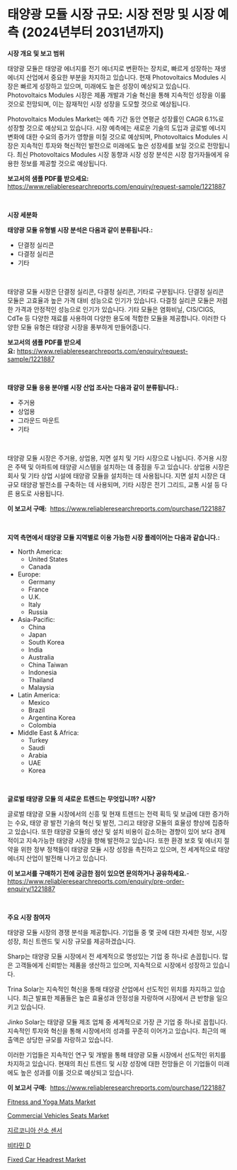 <p><h1>태양광 모듈 시장 규모: 시장 전망 및 시장 예측 (2024년부터 2031년까지)</h1></p><p><strong>시장 개요 및 보고 범위</strong></p>
<p><p>태양광 모듈은 태양광 에너지를 전기 에너지로 변환하는 장치로, 빠르게 성장하는 재생 에너지 산업에서 중요한 부분을 차지하고 있습니다. 현재 Photovoltaics Modules 시장은 빠르게 성장하고 있으며, 미래에도 높은 성장이 예상되고 있습니다. Photovoltaics Modules 시장은 제품 개발과 기술 혁신을 통해 지속적인 성장을 이룰 것으로 전망되며, 이는 잠재적인 시장 성장을 도모할 것으로 예상됩니다.</p><p>Photovoltaics Modules Market는 예측 기간 동안 연평균 성장률인 CAGR 6.1%로 성장할 것으로 예상되고 있습니다. 시장 예측에는 새로운 기술의 도입과 글로벌 에너지 변화에 대한 수요의 증가가 영향을 미칠 것으로 예상되며, Photovoltaics Modules 시장은 지속적인 투자와 혁신적인 발전으로 미래에도 높은 성장세를 보일 것으로 전망됩니다. 최신 Photovoltaics Modules 시장 동향과 시장 성장 분석은 시장 참가자들에게 유용한 정보를 제공할 것으로 예상됩니다.</p></p>
<p><strong>보고서의 샘플 PDF를 받으세요:</strong> <a href="https://www.reliableresearchreports.com/enquiry/request-sample/1221887">https://www.reliableresearchreports.com/enquiry/request-sample/1221887</a></p>
<p>&nbsp;</p>
<p><strong>시장 세분화</strong></p>
<p><strong>태양광 모듈 유형별 시장 분석은 다음과 같이 분류됩니다.:</strong></p>
<p><ul><li>단결정 실리콘</li><li>다결정 실리콘</li><li>기타</li></ul></p>
<p>&nbsp;</p>
<p><p>태양광 모듈 시장은 단결정 실리콘, 다결정 실리콘, 기타로 구분됩니다. 단결정 실리콘 모듈은 고효율과 높은 가격 대비 성능으로 인기가 있습니다. 다결정 실리콘 모듈은 저렴한 가격과 안정적인 성능으로 인기가 있습니다. 기타 모듈은 염화비닐, CIS/CIGS, CdTe 등 다양한 재료를 사용하여 다양한 용도에 적합한 모듈을 제공합니다. 이러한 다양한 모듈 유형은 태양광 시장을 풍부하게 만들어줍니다.</p></p>
<p><strong>보고서의 샘플 PDF를 받으세요:</strong>&nbsp;<a href="https://www.reliableresearchreports.com/enquiry/request-sample/1221887">https://www.reliableresearchreports.com/enquiry/request-sample/1221887</a></p>
<p>&nbsp;</p>
<p><strong> 태양광 모듈 응용 분야별 시장 산업 조사는 다음과 같이 분류됩니다.:</strong></p>
<p><ul><li>주거용</li><li>상업용</li><li>그라운드 마운트</li><li>기타</li></ul></p>
<p>&nbsp;</p>
<p><p>태양광 모듈 시장은 주거용, 상업용, 지면 설치 및 기타 시장으로 나뉩니다. 주거용 시장은 주택 및 아파트에 태양광 시스템을 설치하는 데 중점을 두고 있습니다. 상업용 시장은 회사 및 기타 상업 시설에 태양광 모듈을 설치하는 데 사용됩니다. 지면 설치 시장은 대규모 태양광 발전소를 구축하는 데 사용되며, 기타 시장은 전기 그리드, 교통 시설 등 다른 용도로 사용됩니다.</p></p>
<p><strong>이 보고서 구매:</strong>&nbsp; <a href="https://www.reliableresearchreports.com/purchase/1221887">https://www.reliableresearchreports.com/purchase/1221887</a></p>
<p>&nbsp;</p>
<p><strong>지역 측면에서 태양광 모듈 지역별로 이용 가능한 시장 플레이어는 다음과 같습니다.:</strong></p>
<p><ul>
    <li>
        North America:
        <ul>
            <li>United States</li>
            <li>Canada</li>
        </ul>
    </li>
    <li>
        Europe:
        <ul>
            <li>Germany</li>
            <li>France</li>
            <li>U.K.</li>
            <li>Italy</li>
            <li>Russia</li>
        </ul>
    </li>
    <li>
        Asia-Pacific:
        <ul>
            <li>China</li>
            <li>Japan</li>
            <li>South Korea</li>
            <li>India</li>
            <li>Australia</li>
            <li>China Taiwan</li>
            <li>Indonesia</li>
            <li>Thailand</li>
            <li>Malaysia</li>
        </ul>
    </li>
    <li>
        Latin America:
        <ul>
            <li>Mexico</li>
            <li>Brazil</li>
            <li>Argentina Korea</li>
            <li>Colombia</li>
        </ul>
    </li>
    <li>
        Middle East & Africa:
        <ul>
            <li>Turkey</li>
            <li>Saudi</li>
            <li>Arabia</li>
            <li>UAE</li>
            <li>Korea</li>
        </ul>
    </li>
    </ul></p>
<p>&nbsp;</p>
<p><strong>글로벌 태양광 모듈 의 새로운 트렌드는 무엇입니까? 시장?</strong></p>
<p><p>글로벌 태양광 모듈 시장에서의 신흥 및 현재 트렌드는 전력 획득 및 보급에 대한 증가하는 수요, 태양 광 발전 기술의 혁신 및 발전, 그리고 태양광 모듈의 효율성 향상에 집중하고 있습니다. 또한 태양광 모듈의 생산 및 설치 비용이 감소하는 경향이 있어 보다 경제적이고 지속가능한 태양광 시장을 향해 발전하고 있습니다. 또한 환경 보호 및 에너지 절약을 위한 정부 정책들이 태양광 모듈 시장 성장을 촉진하고 있으며, 전 세계적으로 태양 에너지 산업이 발전해 나가고 있습니다.</p></p>
<p><strong>이 보고서를 구매하기 전에 궁금한 점이 있으면 문의하거나 공유하세요.</strong>- <a href="https://www.reliableresearchreports.com/enquiry/pre-order-enquiry/1221887">https://www.reliableresearchreports.com/enquiry/pre-order-enquiry/1221887</a></p>
<p>&nbsp;</p>
<p><strong>주요 시장 참여자</strong></p>
<p><p>태양광 모듈 시장의 경쟁 분석을 제공합니다. 기업들 중 몇 곳에 대한 자세한 정보, 시장 성장, 최신 트렌드 및 시장 규모를 제공하겠습니다.</p><p>Sharp는 태양광 모듈 시장에서 전 세계적으로 명성있는 기업 중 하나로 손꼽힙니다. 많은 고객들에게 신뢰받는 제품을 생산하고 있으며, 지속적으로 시장에서 성장하고 있습니다.</p><p>Trina Solar는 지속적인 혁신을 통해 태양광 산업에서 선도적인 위치를 차지하고 있습니다. 최근 발표한 제품들은 높은 효율성과 안정성을 자랑하며 시장에서 큰 반향을 일으키고 있습니다.</p><p>Jinko Solar는 태양광 모듈 제조 업체 중 세계적으로 가장 큰 기업 중 하나로 꼽힙니다. 지속적인 투자와 혁신을 통해 시장에서의 성과를 꾸준히 이어가고 있습니다. 최근의 매출액은 상당한 규모를 자랑하고 있습니다.</p><p>이러한 기업들은 지속적인 연구 및 개발을 통해 태양광 모듈 시장에서 선도적인 위치를 차지하고 있습니다. 현재의 최신 트렌드 및 시장 성장에 대한 전망들은 이 기업들이 미래에도 높은 성과를 이룰 것으로 예상되고 있습니다.</p></p>
<p><strong>이 보고서 구매:</strong>&nbsp;&nbsp;<a href="https://www.reliableresearchreports.com/purchase/1221887">https://www.reliableresearchreports.com/purchase/1221887</a></p>
<p><p><a href="https://issuu.com/reportprime-2/docs/fitness-and-yoga-mats-market-size-2030.pptx">Fitness and Yoga Mats Market</a></p><p><a href="https://github.com/CliffMedina6/Market-Research-Report-List-3/blob/main/commercial-vehicles-seats-market.md">Commercial Vehicles Seats Market</a></p><p><a href="https://github.com/oajzkywllm460/Market-Research-Report-List-1/blob/main/1428831188746.md">지르코니아 산소 센서</a></p><p><a href="https://github.com/vs10l4sfg5c/Market-Research-Report-List-1/blob/main/6790000188745.md">비타민 D</a></p><p><a href="https://github.com/provorikovar/Market-Research-Report-List-3/blob/main/fixed-car-headrest-market.md">Fixed Car Headrest Market</a></p></p>
